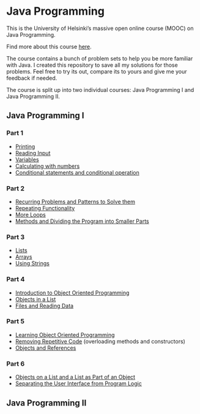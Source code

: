 # Java Programming
This is the University of Helsinki’s massive open online course (MOOC) on Java Programming.

Find more about this course [here][mooc_material].

The course contains a bunch of problem sets to help you be more familiar with Java.
I created this repository to save all my solutions for those problems. Feel free to try its out, compare its to yours and give me your feedback if needed.

The course is split up into two individual courses: Java Programming I and Java Programming II.

## Java Programming I
### Part 1
- [Printing][ps_1]
- [Reading Input][ps_2]
- [Variables][ps_3]
- [Calculating with numbers][ps_4]
- [Conditional statements and conditional operation][ps_5]

### Part 2
- [Recurring Problems and Patterns to Solve them][ps_6]
- [Repeating Functionality][ps_7]
- [More Loops][ps_8]
- [Methods and Dividing the Program into Smaller Parts][ps_9]

### Part 3
- [Lists][ps_10]
- [Arrays][ps_11]
- [Using Strings][ps_12]

### Part 4
- [Introduction to Object Oriented Programming][ps_13]
- [Objects in a List][ps_14]
- [Files and Reading Data][ps_15]

### Part 5
- [Learning Object Oriented Programming][ps_16]
- [Removing Repetitive Code][ps_17] (overloading methods and constructors)
- [Objects and References][ps_18]

### Part 6
- [Objects on a List and a List as Part of an Object][ps_19]
- [Separating the User Interface from Program Logic][ps_20]

## Java Programming II


[mooc_material]: https://java-programming.mooc.fi/

[ps_1]: https://github.com/Ange-TOSSOU/Java_Programming_University_of_Helsinki/tree/main/Part_1/Printing
[ps_2]: https://github.com/Ange-TOSSOU/Java_Programming_University_of_Helsinki/tree/main/Part_1/Reading_Input
[ps_3]: https://github.com/Ange-TOSSOU/Java_Programming_University_of_Helsinki/tree/main/Part_1/Variables
[ps_4]: https://github.com/Ange-TOSSOU/Java_Programming_University_of_Helsinki/tree/main/Part_1/Calculating_with_Numbers
[ps_5]: https://github.com/Ange-TOSSOU/Java_Programming_University_of_Helsinki/tree/main/Part_1/Conditional_Statements_and_Conditional_Operation
[ps_6]: https://github.com/Ange-TOSSOU/Java_Programming_University_of_Helsinki/tree/main/Part_2/Recurring_Problems_and_Patterns_to_Solve_them
[ps_7]: https://github.com/Ange-TOSSOU/Java_Programming_University_of_Helsinki/tree/main/Part_2/Repeating_Functionality
[ps_8]: https://github.com/Ange-TOSSOU/Java_Programming_University_of_Helsinki/tree/main/Part_2/More_Loops
[ps_9]: https://github.com/Ange-TOSSOU/Java_Programming_University_of_Helsinki/tree/main/Part_2/Methods_and_Dividing_the_Program_into_Smaller_Parts
[ps_10]: https://github.com/Ange-TOSSOU/Java_Programming_University_of_Helsinki/tree/main/Part_3/Lists
[ps_11]: https://github.com/Ange-TOSSOU/Java_Programming_University_of_Helsinki/tree/main/Part_3/Arrays
[ps_12]: https://github.com/Ange-TOSSOU/Java_Programming_University_of_Helsinki/tree/main/Part_3/Using_Strings
[ps_13]: https://github.com/Ange-TOSSOU/Java_Programming_University_of_Helsinki/tree/main/Part_4/Introduction_to_Object_Oriented_Programming
[ps_14]: https://github.com/Ange-TOSSOU/Java_Programming_University_of_Helsinki/tree/main/Part_4/Objects_in_a_List
[ps_15]: https://github.com/Ange-TOSSOU/Java_Programming_University_of_Helsinki/tree/main/Part_4/Files_and_Reading_Data
[ps_16]: https://github.com/Ange-TOSSOU/Java_Programming_University_of_Helsinki/tree/main/Part_5/Learning_Object_Oriented_Programming
[ps_17]: https://github.com/Ange-TOSSOU/Java_Programming_University_of_Helsinki/tree/main/Part_5/Removing_Repetitive_Code
[ps_18]: https://github.com/Ange-TOSSOU/Java_Programming_University_of_Helsinki/tree/main/Part_5/Objects_and_References
[ps_19]: https://github.com/Ange-TOSSOU/Java_Programming_University_of_Helsinki/tree/main/Part_6/Objects_on_a_List_and_a_List_as_Part_of_an_Object
[ps_20]: https://github.com/Ange-TOSSOU/Java_Programming_University_of_Helsinki/tree/main/Part_6/Separating_the_User_Interface_from_Program_Logic

